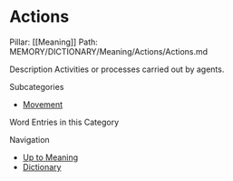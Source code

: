# Actions
Pillar: [[Meaning]]
Path: MEMORY/DICTIONARY/Meaning/Actions/Actions.md

Description
Activities or processes carried out by agents.

Subcategories
- [Movement](./Movement/Movement.md)

Word Entries in this Category

Navigation
- [Up to Meaning](../Meaning.md)
- [Dictionary](../../dictionary.md)
